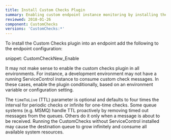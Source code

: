 ```yaml
---
title: Install Custom Checks Plugin
summary: Enabling custom endpoint instance monitoring by installing the Custom Checks plugin
reviewed: 2018-01-26
component: CustomChecks
versions: 'CustomChecks:*'
---
```


To install the Custom Checks plugin into an endpoint add the following to the endpoint configuration:

snippet: CustomCheckNew_Enable

It may not make sense to enable the custom checks plugin in all environments. For instance, a development environment may not have a running ServiceControl instance to consume custom check messages. In these cases, enable the plugin conditionally, based on an environment variable or configuration setting.

The `timeToLive` (TTL) parameter is optional and defaults to four times the interval for periodic checks or infinite for one-time checks. Some queue systems (e.g. MSMQ) handle TTL proactively by removing timed out messages from the queues. Others do it only when a message is about to be received. Running the CustomChecks without ServiceControl installed may cause the destination queue to grow infinitely and consume all available system resources.
